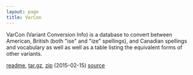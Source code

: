 ```yaml
---
layout: page
title: VarCon
---
```


VarCon (Variant Conversion Info) is a database to convert between
American, British (both "ise" and "ize" spellings), and Canadian
spellings and vocabulary as well as well as a table listing the
equivalent forms of other variants.

<a href="/varcon-readme">readme</a>,
<a href="http://downloads.sourceforge.net/wordlist/varcon-2015.02.15.tar.gz">tar.gz</a>,
<a href="http://downloads.sourceforge.net/wordlist/varcon-2015.02.15.zip">zip</a>
(2015-02-15)
[source](http://github.com/kevina/wordlist)        


